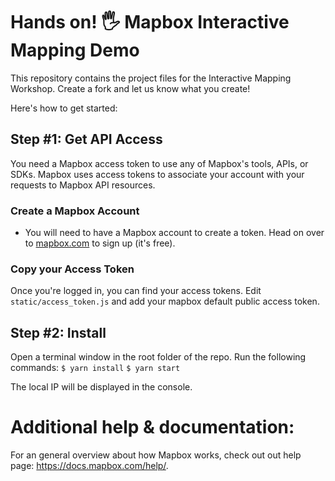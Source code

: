 # Hands on! 🖐 Mapbox Interactive Mapping Demo

This repository contains the project files for the Interactive Mapping Workshop. Create a fork and let us know what you create! 

Here's how to get started:

## Step #1: Get API Access

You need a Mapbox access token to use any of Mapbox's tools, APIs, or SDKs. Mapbox uses access tokens to associate your account with your requests to Mapbox API resources. 

### Create a Mapbox Account

- You will need to have a Mapbox account to create a token. Head on over to [mapbox.com](https://account.mapbox.com/auth/signup/) to sign up (it's free).

### Copy your Access Token

Once you're logged in, you can find your access tokens. Edit `static/access_token.js` and add your mapbox default public access token. 

## Step #2: Install

Open a terminal window in the root folder of the repo. Run the following commands:
`$ yarn install`
`$ yarn start`

The local IP will be displayed in the console.

# Additional help & documentation:

For an general overview about how Mapbox works, check out out help page: https://docs.mapbox.com/help/.
